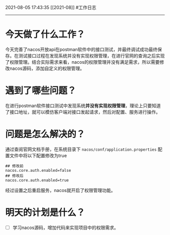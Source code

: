 2021-08-05
17:43:35
[[2021-08]]
#工作日志

--- 

# 今天做了什么工作？
今天完善了nacos开放api在postman软件中的接口测试，并最终调试成功最终保存。在测试接口过程在发现系统并没有实现权限管理，在进行官网的查询之后实现了权限管理。结合实际需求来看，nacos的权限管理并没有满足需求，所以需要修改nacos源码，添加自定义的权限管理。

# 遇到了哪些问题？
在进行postman软件接口测试中发现系统**并没有实现权限管理**，理论上只要知道了接口地址，就可以模仿客户端对接口发起请求，然后对配置、服务进行操作。

# 问题是怎么解决的？
通过查阅官网文档手册，在系统目录下 `nacos/conf/application.properties` 配置文件中将以下配置修改为true
```
## 修改前
nacos.core.auth.enabled=false
## 修改后
nacos.core.auth.enabled=true
```
经过设置之后重启服务，nacos就开启了权限管理功能。
# 明天的计划是什么？
- [ ] 学习nacos源码，增加代码来实现项目中的权限需求。